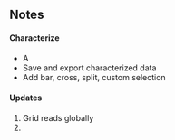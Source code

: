 ## Notes

#### Characterize
- A
- Save and export characterized data
- Add bar, cross, split, custom selection

#### Updates
1. Grid reads globally
2. 